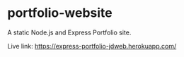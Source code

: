 # portfolio-website
A static Node.js and Express Portfolio site.

Live link: https://express-portfolio-jdweb.herokuapp.com/
